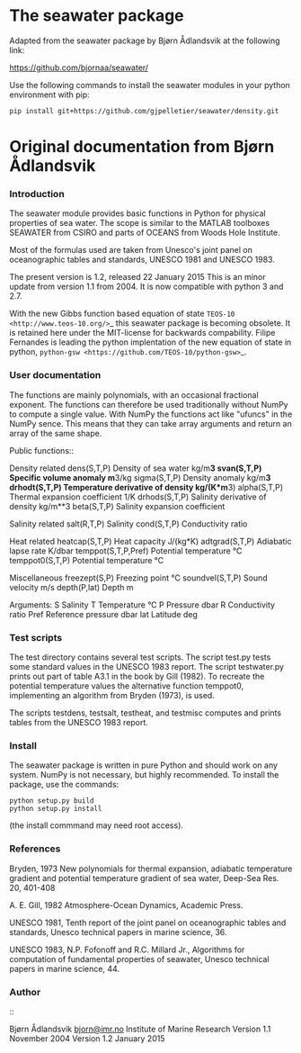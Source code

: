 # The seawater package

Adapted from the seawater package by Bjørn Ådlandsvik at the following link:

https://github.com/bjornaa/seawater/


Use the following commands to install the seawater modules in your python environment with pip:<br>
```
pip install git+https://github.com/gjpelletier/seawater/density.git
```

# Original documentation from Bjørn Ådlandsvik

### Introduction

The seawater module provides basic functions in Python for physical
properties of sea water. The scope is similar to the MATLAB toolboxes
SEAWATER from CSIRO and parts of OCEANS from Woods Hole Institute.

Most of the formulas used are taken from Unesco's joint panel on
oceanographic tables and standards, UNESCO 1981 and UNESCO 1983.

The present version is 1.2, released 22 January 2015
This is an minor update from version 1.1 from 2004.
It is now compatible with python 3 and 2.7.

With the new Gibbs function based equation of state
`TEOS-10 <http://www.teos-10.org/>`_ this seawater package is becoming obsolete.
It is retained here under the MIT-license for backwards compability.
Filipe Fernandes is leading the python implentation of the new equation of
state in python, `python-gsw <https://github.com/TEOS-10/python-gsw>`_.

### User documentation

The functions are mainly polynomials, with an occasional fractional
exponent. The functions can therefore be used traditionally without NumPy to
compute a single value. With NumPy the functions act like "ufuncs" in the
NumPy sence. This means that they can take array arguments and return an
array of the same shape.


Public functions::

 Density related
   dens(S,T,P)           Density of sea water              kg/m**3
   svan(S,T,P)           Specific volume anomaly           m**3/kg
   sigma(S,T,P)          Density anomaly                   kg/m**3
   drhodt(S,T,P)         Temperature derivative of density kg/(K*m**3)
   alpha(S,T,P)          Thermal expansion coefficient     1/K
   drhods(S,T,P)         Salinity derivative of density    kg/m**3
   beta(S,T,P)           Salinity expansion coefficient

 Salinity related
   salt(R,T,P)           Salinity
   cond(S,T,P)           Conductivity ratio

 Heat related
   heatcap(S,T,P)        Heat capacity                     J/(kg*K)
   adtgrad(S,T,P)        Adiabatic lapse rate              K/dbar
   temppot(S,T,P,Pref)   Potential temperature             °C
   temppot0(S,T,P)       Potential temperature             °C

 Miscellaneous
   freezept(S,P)         Freezing point                    °C
   soundvel(S,T,P)       Sound velocity                    m/s
   depth(P,lat)          Depth                             m

 Arguments:
   S                     Salinity
   T                     Temperature                       °C
   P                     Pressure                          dbar
   R                     Conductivity ratio
   Pref                  Reference pressure                dbar
   lat                   Latitude                          deg


### Test scripts

The test directory contains several test scripts. The script test.py tests some
standard values in the UNESCO 1983 report.  The script testwater.py prints out
part of table A3.1 in the book by Gill (1982). To recreate the potential
temperature values the alternative function temppot0, implementing an
algorithm from Bryden (1973), is used.

The scripts testdens, testsalt, testheat, and testmisc computes and prints
tables from the UNESCO 1983 report.

### Install

The seawater package is written in pure Python and should work on any system.
NumPy is not necessary, but highly recommended. To install the package, use
the commands:

    python setup.py build
    python setup.py install

(the install commmand may need root access).

### References

Bryden, 1973
New polynomials for thermal expansion, adiabatic temperature gradient
and potential temperature gradient of sea water, Deep-Sea Res. 20, 401-408

A. E. Gill, 1982
Atmosphere-Ocean Dynamics, Academic Press.

UNESCO 1981, Tenth report of the joint panel on oceanographic tables
 and standards, Unesco technical papers in marine science, 36.

UNESCO 1983, N.P. Fofonoff and R.C. Millard Jr.,
Algorithms for computation of fundamental properties of seawater,
Unesco technical papers in marine science, 44.

### Author
::

  Bjørn Ådlandsvik <bjorn@imr.no>
  Institute of Marine Research
  Version 1.1 November 2004
  Version 1.2 January 2015

